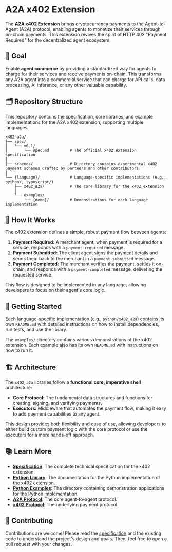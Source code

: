 # A2A x402 Extension

The **A2A x402 Extension** brings cryptocurrency payments to the Agent-to-Agent (A2A) protocol, enabling agents to monetize their services through on-chain payments. This extension revives the spirit of HTTP 402 "Payment Required" for the decentralized agent ecosystem.

## 🎯 **Goal**

Enable **agent commerce** by providing a standardized way for agents to charge for their services and receive payments on-chain. This transforms any A2A agent into a commercial service that can charge for API calls, data processing, AI inference, or any other valuable capability.

## 🗂️ **Repository Structure**

This repository contains the specification, core libraries, and example implementations for the A2A x402 extension, supporting multiple languages.

```
x402-a2a/
├── spec/
│   └── v0.1/
│       └── spec.md         # The official x402 extension specification
│
├── schemes/                # Directory contains experimental x402 payment schemes drafted by partners and other contributors
│
└── {language}/             # Language-specific implementations (e.g., python/, typescript/)
    ├── x402_a2a/           # The core library for the x402 extension
    │
    └── examples/
        └── {demo}/         # Demonstrations for each language implementation
```

## 🤔 **How It Works**

The x402 extension defines a simple, robust payment flow between agents:

1.  **Payment Required:** A merchant agent, when payment is required for a service, responds with a `payment-required` message.
2.  **Payment Submitted:** The client agent signs the payment details and sends them back to the merchant in a `payment-submitted` message.
3.  **Payment Completed:** The merchant verifies the payment, settles it on-chain, and responds with a `payment-completed` message, delivering the requested service.

This flow is designed to be implemented in any language, allowing developers to focus on their agent's core logic.

## 🚀 **Getting Started**

Each language-specific implementation (e.g., `python/x402_a2a`) contains its own `README.md` with detailed instructions on how to install dependencies, run tests, and use the library.

The `examples/` directory contains various demonstrations of the x402 extension. Each example also has its own `README.md` with instructions on how to run it.

## 🏗️ **Architecture**

The `x402_a2a` libraries follow a **functional core, imperative shell** architecture:

*   **Core Protocol:** The fundamental data structures and functions for creating, signing, and verifying payments.
*   **Executors:** Middleware that automates the payment flow, making it easy to add payment capabilities to any agent.

This design provides both flexibility and ease of use, allowing developers to either build custom payment logic with the core protocol or use the executors for a more hands-off approach.

## 📚 **Learn More**

*   **[Specification](spec/v0.1/spec.md)**: The complete technical specification for the x402 extension.
*   **[Python Library](python/x402_a2a/README.md)**: The documentation for the Python implementation of the x402 extension.
*   **[Python Examples](python/examples/)**: The directory containing demonstration applications for the Python implementation.
*   **[A2A Protocol](https://github.com/a2aproject/a2a-python)**: The core agent-to-agent protocol.
*   **[x402 Protocol](https://x402.gitbook.io/x402)**: The underlying payment protocol.

## 🤝 **Contributing**

Contributions are welcome! Please read the [specification](spec/v0.1/spec.md) and the existing code to understand the project's design and goals. Then, feel free to open a pull request with your changes.
